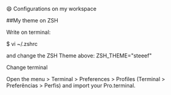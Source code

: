 :smile: Configurations on my workspace

##My theme on ZSH

Write on terminal:

$ vi ~/.zshrc

and change the ZSH Theme above:
ZSH_THEME="steeef"

Change terminal

Open the menu > Terminal > Preferences > Profiles (Terminal > Preferências > Perfis) and import your Pro.terminal.
